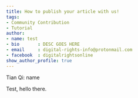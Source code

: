 ```yaml
---
title: How to publish your article with us!
tags:
- Community Contribution
- Tutorial
author:
- name: test
- bio       : DESC GOES HERE
- email     : digital-rights-info@protonmail.com
- facebook  : digitalrightsonline
show_author_profile: true
---
```




Tian Qi:
  name 

Test, hello there.
